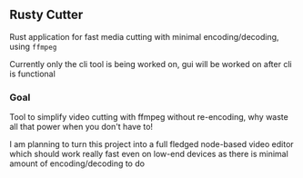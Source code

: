 ## Rusty Cutter
Rust application for fast media cutting with minimal encoding/decoding, using `ffmpeg`

Currently only the cli tool is being worked on, gui will be worked on after cli is functional

### Goal
Tool to simplify video cutting with ffmpeg without re-encoding, why waste all that power when you don't have to!

I am planning to turn this project into a full fledged node-based video editor which should work really fast even on low-end devices as there is minimal amount of encoding/decoding to do
